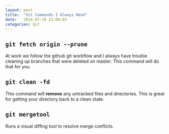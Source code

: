 ```yaml
---
layout: post
title:  "Git Commands I Always Need"
date:   2014-07-10 23:08:03
categories: Git
---
```



## `git fetch origin --prune`
At work we follow the github git workflow
and I always have trouble cleaning up branches that were deleted on master. This command will do that for you.

## `git clean -fd`
This command will **remove** any untracked files and directories. This is great for getting your directory back to a clean state.

## `git mergetool`
Runs a visual diffing tool to resolve merge conflicts.

